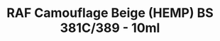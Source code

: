 ---
layout: product
title: "RAF Camouflage Beige (HEMP) BS 381C/389 - 10ml"
price: "330" 
desc: "Nitro 10mL"
img_path: "/assets/img/RC301.webp"
brand: "AK "
available: true
special_offer: false
new: false
soon: false
cat: "020000"
subcat: "020200"
subsubcat: "020201"
sifra: "RC301"
popular: false
spec: false
---